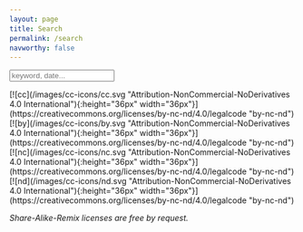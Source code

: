 ```yaml
---
layout: page
title: Search
permalink: /search
navworthy: false
---
```

<div id="search-container">
<input type="text" id="search-input" placeholder="keyword, date...">
<p>
<ul id="results-container"></ul>
</p>
</div>
[![cc](/images/cc-icons/cc.svg "Attribution-NonCommercial-NoDerivatives 4.0 International"){:height="36px" width="36px"}](https://creativecommons.org/licenses/by-nc-nd/4.0/legalcode "by-nc-nd")
[![by](/images/cc-icons/by.svg "Attribution-NonCommercial-NoDerivatives 4.0 International"){:height="36px" width="36px"}](https://creativecommons.org/licenses/by-nc-nd/4.0/legalcode "by-nc-nd")
[![nc](/images/cc-icons/nc.svg "Attribution-NonCommercial-NoDerivatives 4.0 International"){:height="36px" width="36px"}](https://creativecommons.org/licenses/by-nc-nd/4.0/legalcode "by-nc-nd")
[![nd](/images/cc-icons/nd.svg "Attribution-NonCommercial-NoDerivatives 4.0 International"){:height="36px" width="36px"}](https://creativecommons.org/licenses/by-nc-nd/4.0/legalcode "by-nc-nd")

_Share-Alike-Remix licenses are free by request._

<!-- Script pointing to search-script.js -->
<script src="/js/search.js" type="text/javascript"></script>

<!-- Configuration -->
<script>
SimpleJekyllSearch({
  searchInput: document.getElementById('search-input'),
  resultsContainer: document.getElementById('results-container'),
  json: '/search.json'
})
</script>